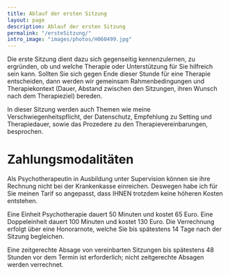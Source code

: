 ```yaml
---
title: Ablauf der ersten Sitzung
layout: page
description: Ablauf der ersten Sitzung
permalink: "/ersteSitzung/"
intro_image: "images/photos/H060499.jpg"
---
```


Die erste Sitzung dient dazu sich gegenseitig kennenzulernen, zu ergründen, ob und welche Therapie oder Unterstützung für Sie hilfreich sein kann. Sollten Sie sich gegen Ende dieser Stunde für eine Therapie entscheiden, dann werden wir gemeinsam Rahmenbedingungen und Therapiekontext (Dauer, Abstand zwischen den Sitzungen, ihren Wunsch nach dem Therapieziel) bereden.

In dieser Sitzung werden auch Themen wie meine Verschwiegenheitspflicht, der Datenschutz, Empfehlung zu Setting und Therapiedauer, sowie das Prozedere zu den Therapievereinbarungen, besprochen.

# Zahlungs&shy;modalitäten

Als Psychotherapeutin in Ausbildung unter Supervision können sie ihre Rechnung nicht bei der Krankenkasse einreichen. Deswegen habe ich für Sie meinen Tarif so angepasst, dass IHNEN trotzdem keine höheren Kosten entstehen.

Eine Einheit Psychotherapie dauert 50 Minuten und kostet 65 Euro. Eine Doppeleinheit dauert 100 Minuten und kostet 130 Euro. Die Verrechnung erfolgt über eine Honorarnote, welche Sie bis spätestens 14 Tage nach der Sitzung begleichen.

Eine zeitgerechte Absage von vereinbarten Sitzungen bis spätestens 48 Stunden vor dem Termin ist erforderlich; nicht zeitgerechte Absagen werden verrechnet.